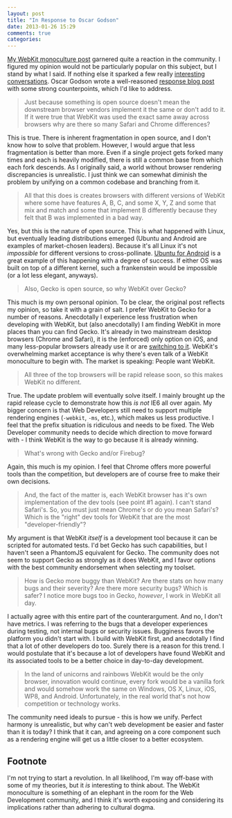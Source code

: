 ```yaml
---
layout: post
title: "In Response to Oscar Godson"
date: 2013-01-26 15:29
comments: true
categories: 
---
```


[My WebKit monoculture post](/blog/2013/01/23/i-support-the-webkit-monoculture/) garnered quite a reaction in the community.  I figured my opinion would not be particularly popular on this subject, but I stand by what I said.  If nothing else it sparked a few really [interesting conversations](http://news.ycombinator.com/item?id=5108312).  Oscar Godson wrote a well-reasoned [response blog post](http://oscargodson.com/posts/in-response-to-jeremy-kahn-and-webkit-monoculture.html) with some strong counterpoints, which I'd like to address.

> Just because something is open source doesn't mean the downstream browser vendors implement it the same or don't add to it. If it were true that WebKit was used the exact same away across browsers why are there so many Safari and Chrome differences?

This is true.  There is inherent fragmentation in open source, and I don't know how to solve that problem.  However, I would argue that less fragmentation is better than more.  Even if a single project gets forked many times and each is heavily modified, there is still a common base from which each fork descends.  As I originally said, a world without browser rendering discrepancies is unrealistic.  I just think we can somewhat diminish the problem by unifying on a common codebase and branching from it.

> All that this does is creates browsers with different versions of WebKit where some have features A, B, C, and some X, Y, Z and some that mix and match and some that implement B differently because they felt that B was implemented in a bad way.

Yes, but this is the nature of open source.  This is what happened with Linux, but eventually leading distributions emerged (Ubuntu and Android are examples of market-chosen leaders).  Because it's all Linux it's not _impossible_ for different versions to cross-pollinate.  [Ubuntu for Android](http://www.ubuntu.com/devices/android) is a great example of this happening with a degree of success.  If either OS was built on top of a different kernel, such a frankenstein would be impossible (or a lot less elegant, anyways).

> Also, Gecko is open source, so why WebKit over Gecko?

This much is my own personal opinion.  To be clear, the original post reflects my opinion, so take it with a grain of salt.  I prefer WebKit to Gecko for a number of reasons.  Anecdotally I experience less frustration when developing with WebKit, but (also anecdotally) I am finding WebKit in more places than you can find Gecko.  It's already in two mainstream desktop browsers (Chrome and Safari), it is the (enforced) only option on iOS, and many less-popular browsers already use it or are [switching to it](http://www.engadget.com/2013/01/18/opera-ice-webkit-browser-android-ios/).  WebKit's overwhelming market acceptance is why there's even talk of a WebKit monoculture to begin with.  The market is speaking: People want WebKit.

> All three of the top browsers will be rapid release soon, so this makes WebKit no different.

True.  The update problem will eventually solve itself.  I mainly brought up the rapid release cycle to demonstrate how this _is not_ IE6 all over again.  My bigger concern is that Web Developers still need to support multiple rendering engines (`-webkit`, `-ms`, etc.), which makes us less productive.  I feel that the prefix situation is ridiculous and needs to be fixed.  The Web Developer community needs to decide which direction to move forward with - I think WebKit is the way to go because it is already winning.

> What's wrong with Gecko and/or Firebug?

Again, this much is my opinion.  I feel that Chrome offers more powerful tools than the competition, but developers are of course free to make their own decisions.

> And, the fact of the matter is, each WebKit browser has it's own implementation of the dev tools (see point #1 again). I can't stand Safari's. So, you must just mean Chrome's or do you mean Safari's? Which is the "right" dev tools for WebKit that are the most "developer-friendly"?

My argument is that WebKit _itself_ is a development tool because it can be scripted for automated tests.  I'd bet Gecko has such capabilities, but I haven't seen a PhantomJS equivalent for Gecko.  The community does not seem to support Gecko as strongly as it does WebKit, and I favor options with the best community endorsement when selecting my toolset.

> How is Gecko more buggy than WebKit? Are there stats on how many bugs and their severity? Are there more security bugs? Which is safer? I notice more bugs too in Gecko, _however_, I work in WebKit all day.

I actually agree with this entire part of the counterargument.  And no, I don't have metrics.  I was referring to the bugs that a developer experiences during testing, not internal bugs or security issues.  Bugginess favors the platform you didn't start with.  I build with WebKit first, and anecdotally I find that a lot of other developers do too.  Surely there is a reason for this trend.  I would postulate that it's because a lot of developers have found WebKit and its associated tools to be a better choice in day-to-day development.

> In the land of unicorns and rainbows WebKit would be the only browser, innovation would continue, every fork would be a vanilla fork and would somehow work the same on Windows, OS X, Linux, iOS, WP8, and Android. Unfortunately, in the real world that's not how competition or technology works.

The community need ideals to pursue - this is how we unify.  Perfect harmony is unrealistic, but why can't web development be easier and faster than it is today?  I think that it can, and agreeing on a core component such as a rendering engine will get us a little closer to a better ecosystem.

## Footnote

I'm not trying to start a revolution.  In all likelihood, I'm way off-base with some of my theories, but it _is_ interesting to think about.  The WebKit monoculture is something of an elephant in the room for the Web Development community, and I think it's worth exposing and considering its implications rather than adhering to cultural dogma.